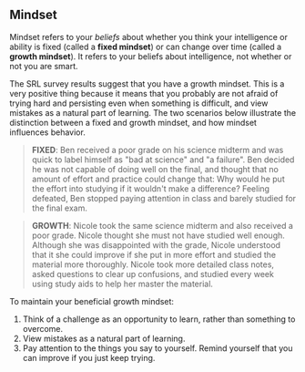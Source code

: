 ## Mindset

Mindset refers to your *beliefs* about whether you think your intelligence or ability is fixed (called a **fixed mindset**) or can change over time (called a **growth mindset**). It refers to your beliefs about intelligence, not whether or not you are smart. 

The SRL survey results suggest that you have a growth mindset. This is a very positive thing because it means that you probably are not afraid of trying hard and persisting even when something is difficult, and view mistakes as a natural part of learning. The two scenarios below illustrate the distinction between a fixed and growth mindset, and how mindset influences behavior.

> **FIXED**: Ben received a poor grade on his science midterm and was quick to label himself as "bad at science" and "a failure". Ben decided he was not capable of doing well on the final, and thought that no amount of effort and practice could change that: Why would he put the effort into studying if it wouldn't make a difference? Feeling defeated, Ben stopped paying attention in class and barely studied for the final exam. 

> **GROWTH**: Nicole took the same science midterm and also received a poor grade. Nicole thought she must not have studied well enough. Although she was disappointed with the grade, Nicole understood that it she could improve if she put in more effort and studied the material more thoroughly. Nicole took more detailed class notes, asked questions to clear up confusions, and studied every week using study aids to help her master the material. 

To maintain your beneficial growth mindset:

1.	Think of a challenge as an opportunity to learn, rather than something to overcome.
2.	View mistakes as a natural part of learning.
3.	Pay attention to the things you say to yourself. Remind yourself that you can improve if you just keep trying. 
